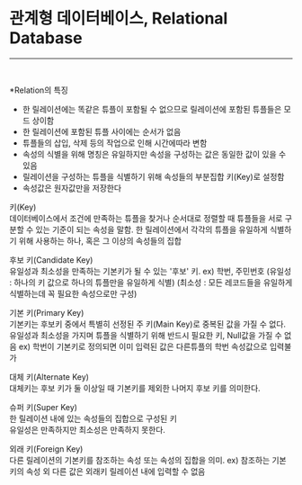 # 관계형 데이터베이스, Relational Database
***
<br>

*Relation의 특징  
- 한 릴레이션에는 똑같은 튜플이 포함될 수 없으므로 릴레이션에 포함된 튜플들은 모드 상이함
- 한 릴레이션에 포함된 튜플 사이에는 순서가 없음
- 튜플들의 삽입, 삭제 등의 작업으로 인해 시간에따라 변함
- 속성의 식별을 위해 명칭은 유일하지만 속성을 구성하는 값은 동일한 값이 있을 수 있음
- 릴레이션을 구성하는 튜플을 식별하기 위해 속성들의 부분집합 키(Key)로 설정함
- 속성값은 원자값만을 저장한다

키(Key)  
데이터베이스에서 조건에 만족하는 튜플을 찾거나 순서대로 정렬할 때 튜플들을 서로 구분할 수 있는
기준이 되는 속성을 말함. 한 릴레이션에서 각각의 튜플을 유일하게 식별하기 위해 사용하는 하나, 혹은 그 이상의 속성들의 집합 

후보 키(Candidate Key)  
유일성과 최소성을 만족하는 기본키가 될 수 있는 '후보' 키.
ex) 학번, 주민번호
(유일성 : 하나의 키 값으로 하나의 튜플만을 유일하게 식별)
(최소성 : 모든 레코드들을 유일하게 식별하는데 꼭 필요한 속성으로만 구성)

기본 키(Primary Key)  
기본키는 후보키 중에서 특별히 선정된 주 키(Main Key)로 중복된 값을 가질 수 없다.
유일성과 최소성을 가지며 튜플을 식별하기 위해 반드시 필요한 키, Null값을 가질 수 없음
ex) 학번이 기본키로 정의되면 이미 입력된 값은 다른튜플의 학번 속성값으로 입력불가

대체 키(Alternate Key)  
대체키는 후보 키가 둘 이상일 때 기본키를 제외한 나머지 후보 키를 의미한다.

슈퍼 키(Super Key)  
한 릴레이션 내에 있는 속성들의 집합으로 구성된 키  
유일성은 만족하지만 최소성은 만족하지 못한다.

외래 키(Foreign Key)  
다른 릴레이션의 기본키를 참조하는 속성 또는 속성의 집합을 의미.
ex) 참조하는 기본키의 속성 외 다른 값은 외래키 릴레이션 내에 입력할 수 없음

